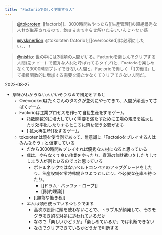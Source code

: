 ```yaml
---
title: "Factorioで楽しく労働する人"
---
```


> [@tokoroten](https://twitter.com/tokoroten/status/1570320953758089216): [[factorio]]、3000時間もやったら[[生産管理]]の超絶優秀な人材が生産されるので、飽きるまでやらせ解いたらいいんじゃない感

> [@yskmerlion](https://twitter.com/yskmerlion/status/1570331142930444288): @tokoroten factorioと[[overcooked]]は必須にしたい、、！

> [@nishio](https://twitter.com/nishio/status/1570638931515035650?s=21&t=dDnBm_U2ClhBaRvyhytVyg): 世の中には3種類の人間がいる。Factorioを楽しんでクリアする人間(元ツイートで優秀な人材と呼ばれてるタイプ)と、Factorioを楽しめなくて3000時間プレイできない人間と、Factorioで楽しく「[[労働]]」して指数関数的に増加する需要を満たせなくてクリアできない人間だ。

2023-08-27
- 意味がわからない人がいそうなので補足をすると
    - Overcookedはたくさんのタスクが並列にやってきて、人間が頑張ってさばくゲーム
    - Factorioは工業プロセスを作って自動生産をするゲーム
        - 指数関数的に増大していく需要を満たすために工場の規模を拡大したり効率化したりするところに頭を使う必要がある
        - [[拡大再生産]]をするゲーム
    - tokorotenは頭を使う側であって、無意識に「Factorioをプレイする人はみんなそう」と仮定している
        - だから3000時間もプレイすれば優秀な人材になると思っている
        - 僕は、やらなくて良い作業をやったり、資源の無駄遣いをしたりしてしまう人が割といるのではと思っている
            - ボトルネックではないベルトコンベアのアップグレードをしたり、生産設備を常時稼働させようとしたり、不必要な在庫を持ったり。
                - [[ドラム・バッファ・ロープ]]
                - [[制約理論]]
            - [[無能な働き者]]
        - 本人は頭を使っているつもりである
            - 高次の設計に頭を使わないことで、トラブルが頻発して、そのモグラ叩き的な対処に追われているだけ
            - なので「楽しいかどうか」「楽しめているか」では判断できない
            - なのでクリアできているかどうかで判断する
